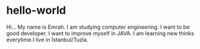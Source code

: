 # hello-world
  Hi...
    My name is Emrah. I am studying computer engineering. I want to be good developer. I want to improve myself in JAVA. I am learning new thinks everytime.I live in İstanbul/Tuzla.
